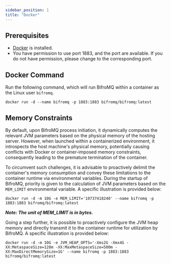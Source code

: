 ```yaml
---
sidebar_position: 1
title: "Docker"
---
```


## Prerequisites

* [Docker](https://www.docker.com/) is installed.
* You have permission to use port 1883, and the port are available. If you do not have permission, please change to the corresponding port.

## Docker Command

Run the following command, which will run BifroMQ within a container as the Linux user `bifromq`.

```
docker run -d --name bifromq -p 1883:1883 bifromq/bifromq:latest
```

## Memory Constraints

By default, upon BifroMQ process initiation, it dynamically computes the relevant JVM parameters based on the physical memory of the hosting server. However, when launched within a containerized environment, it introspects the host
machine's physical memory, potentially causing conflicts with Docker or container-imposed memory constraints, consequently leading to the premature termination of the container.

To circumvent such challenges, it is advisable to proactively delimit the container's memory consumption and convey these limitations to the container runtime via environmental variables. During the startup of BifroMQ, priority is given to
the calculation of JVM parameters based on the `MEM_LIMIT` environmental variable. A specific illustration is provided below:

```
docker run -d -m 10G -e MEM_LIMIT='10737418240' --name bifromq -p 1883:1883 bifromq/bifromq:latest
```

***Note: The unit of MEM_LIMIT is in bytes.***

Going a step further, it is possible to proactively configure the JVM heap memory and directly transmit it to the container runtime for utilization by BifroMQ. A specific illustration is provided below:

```
docker run -d -m 10G -e JVM_HEAP_OPTS='-Xms2G -Xmx4G -XX:MetaspaceSize=128m -XX:MaxMetaspaceSize=500m -XX:MaxDirectMemorySize=1G' --name bifromq -p 1883:1883 bifromq/bifromq:latest
```

